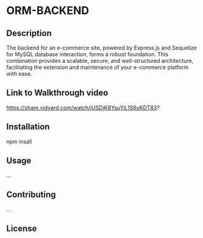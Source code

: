 # ORM-BACKEND

## Description
The backend for an e-commerce site, powered by Express.js and Sequelize for MySQL database interaction, forms a robust foundation. This combination provides a scalable, secure, and well-structured architecture, facilitating the extension and maintenance of your e-commerce platform with ease.

## Link to Walkthrough video
https://share.vidyard.com/watch/jUSDjK8YsuYiL1S6uKDT83?

## Installation
npm insall

## Usage
...


## Contributing
...


## License
